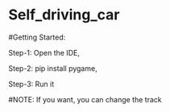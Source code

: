 # Self_driving_car

#Getting Started: 

 Step-1: Open the IDE, 
 
 Step-2: pip install pygame, 
 
 Step-3: Run it
 
 #NOTE: If you want, you can change the track
